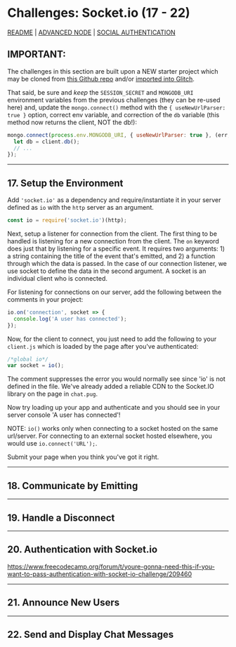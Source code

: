 # Challenges: Socket&#46;io  (17 - 22)  

[README](../README.md)  | [ADVANCED NODE](./ADVANCEDNODE.md)  | [SOCIAL AUTHENTICATION](./SOCIALAUTH.md)  

## IMPORTANT:
The challenges in this section are built upon a NEW starter project which may be cloned from [this Github repo](https://github.com/freeCodeCamp/boilerplate-socketio/) and/or [imported into Glitch](https://glitch.com/#!/import/github/freeCodeCamp/boilerplate-socketio/). 

That said, be sure and *keep* the `SESSION_SECRET` and `MONGODB_URI` environment variables from the previous challenges (they can be re-used here) and, update the `mongo.connect()` method with the `{ useNewUrlParser: true }` option, correct env variable, and correction of the `db` variable (this method now returns the client, NOT the db!):  
```js
mongo.connect(process.env.MONGODB_URI, { useNewUrlParser: true }, (err, client) => {
  let db = client.db();
  // ...
});
```
---
## 17. Setup the Environment  
Add `'socket.io'` as a dependency and require/instantiate it in your server defined as `io` with the `http` server as an argument.  
```js
const io = require('socket.io')(http);
```
Next, setup a listener for connection from the client. 
The first thing to be handled is listening for a new connection from the client. The `on` keyword does just that by listening for a specific event. It requires two arguments: 1) a string containing the title of the event that's emitted, and 2) a function through which the data is passed. In the case of our connection listener, we use socket to define the data in the second argument. A socket is an individual client who is connected.

For listening for connections on our server, add the following between the comments in your project:
```js
io.on('connection', socket => {
  console.log('A user has connected');
});
```
Now, for the client to connect, you just need to add the following to your `client.js` which is loaded by the page after you've authenticated:  
```js
/*global io*/
var socket = io();
```
The comment suppresses the error you would normally see since 'io' is not defined in the file. We've already added a reliable CDN to the Socket.IO library on the page in `chat.pug`.

Now try loading up your app and authenticate and you should see in your server console 'A user has connected'!

NOTE: `io()` works only when connecting to a socket hosted on the same url/server. For connecting to an external socket hosted elsewhere, you would use `io.connect('URL');`.

Submit your page when you think you've got it right. 

---
## 18. Communicate by Emitting  


---
## 19. Handle a Disconnect  


---
## 20. Authentication with Socket&#46;io  
https://www.freecodecamp.org/forum/t/youre-gonna-need-this-if-you-want-to-pass-authentication-with-socket-io-challenge/209460


---
## 21. Announce New Users  

---
## 22. Send and Display Chat Messages  